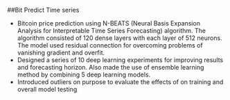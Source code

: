 ##Bit Predict Time series


* Bitcoin price prediction using N-BEATS (Neural Basis Expansion Analysis for Interpretable Time Series 
Forecasting) algorithm. The algorithm consisted of 120 dense layers with each layer of 512 neurons. The model 
used residual connection for overcoming problems of vanishing gradient and overfit.
* Designed a series of 10 deep learning experiments for improving results and forecasting horizon. Also made the 
use of ensemble learning method by combining 5 deep learning models. 
* Introduced outliers on purpose to evaluate the effects of on training and overall model testing
